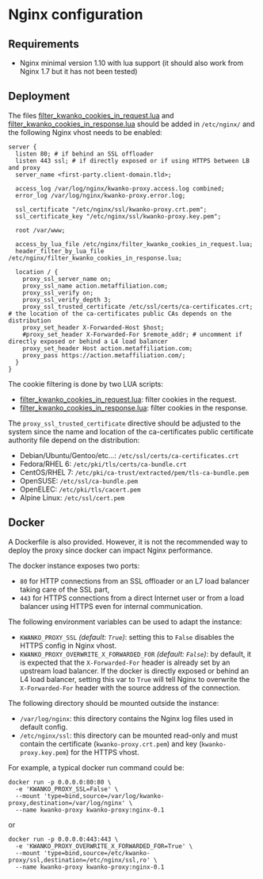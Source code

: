 # Nginx configuration

## Requirements

* Nginx minimal version 1.10 with lua support (it should also work from Nginx 1.7 but it has not been tested)

## Deployment

The files [filter\_kwanko\_cookies\_in\_request.lua](./filter_kwanko_cookies_in_request.lua) and [filter\_kwanko\_cookies\_in\_response.lua](./filter_kwanko_cookies_in_response.lua) should be added in `/etc/nginx/` and the following Nginx vhost needs to be enabled:

```
server {
  listen 80; # if behind an SSL offloader
  listen 443 ssl; # if directly exposed or if using HTTPS between LB and proxy
  server_name <first-party.client-domain.tld>;

  access_log /var/log/nginx/kwanko-proxy.access.log combined;
  error_log /var/log/nginx/kwanko-proxy.error.log;

  ssl_certificate "/etc/nginx/ssl/kwanko-proxy.crt.pem";
  ssl_certificate_key "/etc/nginx/ssl/kwanko-proxy.key.pem";

  root /var/www;

  access_by_lua_file /etc/nginx/filter_kwanko_cookies_in_request.lua;
  header_filter_by_lua_file /etc/nginx/filter_kwanko_cookies_in_response.lua;

  location / {
    proxy_ssl_server_name on;
    proxy_ssl_name action.metaffiliation.com;
    proxy_ssl_verify on;
    proxy_ssl_verify_depth 3;
    proxy_ssl_trusted_certificate /etc/ssl/certs/ca-certificates.crt; # the location of the ca-certificates public CAs depends on the distribution
    proxy_set_header X-Forwarded-Host $host;
    #proxy_set_header X-Forwarded-For $remote_addr; # uncomment if directly exposed or behind a L4 load balancer
    proxy_set_header Host action.metaffiliation.com;
    proxy_pass https://action.metaffiliation.com/;
  }
}
```

The cookie filtering is done by two LUA scripts:

* [filter\_kwanko\_cookies\_in\_request.lua](./filter_kwanko_cookies_in_request.lua): filter cookies in the request.
* [filter\_kwanko\_cookies\_in\_response.lua](./filter_kwanko_cookies_in_response.lua): filter cookies in the response.

The `proxy_ssl_trusted_certificate` directive should be adjusted to the system since the name and location of the ca-certificates public certificate authority file depend on the distribution:

* Debian/Ubuntu/Gentoo/etc...: `/etc/ssl/certs/ca-certificates.crt`
* Fedora/RHEL 6: `/etc/pki/tls/certs/ca-bundle.crt`
* CentOS/RHEL 7: `/etc/pki/ca-trust/extracted/pem/tls-ca-bundle.pem`
* OpenSUSE: `/etc/ssl/ca-bundle.pem`
* OpenELEC: `/etc/pki/tls/cacert.pem`
* Alpine Linux: `/etc/ssl/cert.pem`

## Docker

A Dockerfile is also provided. However, it is not the recommended way to deploy the proxy since docker can impact Nginx performance.

The docker instance exposes two ports:

* `80` for HTTP connections from an SSL offloader or an L7 load balancer taking care of the SSL part,
* `443` for HTTPS connections from a direct Internet user or from a load balancer using HTTPS even for internal communication.

The following environment variables can be used to adapt the instance:

* `KWANKO_PROXY_SSL` *(default: `True`)*: setting this to `False` disables the HTTPS config in Nginx vhost.
* `KWANKO_PROXY_OVERWRITE_X_FORWARDED_FOR` *(default: `False`)*: by default, it is expected that the `X-Forwarded-For` header is already set by an upstream load balancer. If the docker is directly exposed or behind an L4 load balancer, setting this var to `True` will tell Nginx to overwrite the `X-Forwarded-For` header with the source address of the connection.

The following directory should be mounted outside the instance:

* `/var/log/nginx`: this directory contains the Nginx log files used in default config.
* `/etc/nginx/ssl`: this directory can be mounted read-only and must contain the certificate (`kwanko-proxy.crt.pem`) and key (`kwanko-proxy.key.pem`) for the HTTPS vhost.

For example, a typical docker run command could be:

```
docker run -p 0.0.0.0:80:80 \
  -e 'KWANKO_PROXY_SSL=False' \
  --mount 'type=bind,source=/var/log/kwanko-proxy,destination=/var/log/nginx' \
  --name kwanko-proxy kwanko-proxy:nginx-0.1
```

or 

```
docker run -p 0.0.0.0:443:443 \
  -e 'KWANKO_PROXY_OVERWRITE_X_FORWARDED_FOR=True' \
  --mount 'type=bind,source=/etc/kwanko-proxy/ssl,destination=/etc/nginx/ssl,ro' \
  --name kwanko-proxy kwanko-proxy:nginx-0.1
```
